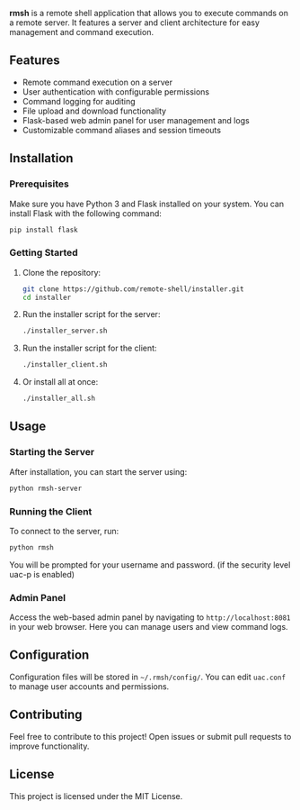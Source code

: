 **rmsh** is a remote shell application that allows you to execute commands on a remote server. It features a server and client architecture for easy management and command execution.

## Features

- Remote command execution on a server
- User authentication with configurable permissions
- Command logging for auditing
- File upload and download functionality
- Flask-based web admin panel for user management and logs
- Customizable command aliases and session timeouts

## Installation

### Prerequisites

Make sure you have Python 3 and Flask installed on your system. You can install Flask with the following command:

```bash
pip install flask
```
### Getting Started

1. Clone the repository:
   ```bash
   git clone https://github.com/remote-shell/installer.git
   cd installer
   ```
2. Run the installer script for the server:
   ```bash
   ./installer_server.sh
   ```
3. Run the installer script for the client:
   ```bash
   ./installer_client.sh
   ```
4. Or install all at once:
   ```bash
   ./installer_all.sh
   ```
## Usage

### Starting the Server

After installation, you can start the server using:

```bash
python rmsh-server
```

### Running the Client

To connect to the server, run:

```bash
python rmsh
```

You will be prompted for your username and password. (if the security level uac-p is enabled)

### Admin Panel

Access the web-based admin panel by navigating to `http://localhost:8081` in your web browser. Here you can manage users and view command logs.

## Configuration

Configuration files will be stored in `~/.rmsh/config/`. You can edit `uac.conf` to manage user accounts and permissions.

## Contributing

Feel free to contribute to this project! Open issues or submit pull requests to improve functionality.

## License

This project is licensed under the MIT License.

